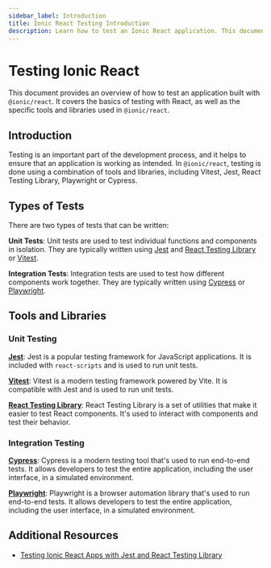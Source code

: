 ```yaml
---
sidebar_label: Introduction
title: Ionic React Testing Introduction
description: Learn how to test an Ionic React application. This document provides an overview of how to test an application built with @ionic/react.
---
```


# Testing Ionic React

This document provides an overview of how to test an application built with `@ionic/react`. It covers the basics of testing with React, as well as the specific tools and libraries used in `@ionic/react`.

## Introduction

Testing is an important part of the development process, and it helps to ensure that an application is working as intended. In `@ionic/react`, testing is done using a combination of tools and libraries, including Vitest, Jest, React Testing Library, Playwright or Cypress.

## Types of Tests

There are two types of tests that can be written:

**Unit Tests**: Unit tests are used to test individual functions and components in isolation. They are typically written using [Jest](https://jestjs.io) and [React Testing Library](https://testing-library.com) or [Vitest](https://vitest.dev).

**Integration Tests**: Integration tests are used to test how different components work together. They are typically written using [Cypress](https://www.cypress.io) or [Playwright](https://playwright.dev).

## Tools and Libraries

### Unit Testing

[**Jest**](https://jestjs.io): Jest is a popular testing framework for JavaScript applications. It is included with `react-scripts` and is used to run unit tests.

[**Vitest**](https://vitest.dev): Vitest is a modern testing framework powered by Vite. It is compatible with Jest and is used to run unit tests.

[**React Testing Library**](https://testing-library.com): React Testing Library is a set of utilities that make it easier to test React components. It's used to interact with components and test their behavior.

### Integration Testing

[**Cypress**](https://www.cypress.io): Cypress is a modern testing tool that's used to run end-to-end tests. It allows developers to test the entire application, including the user interface, in a simulated environment.

[**Playwright**](https://playwright.dev): Playwright is a browser automation library that's used to run end-to-end tests. It allows developers to test the entire application, including the user interface, in a simulated environment.

## Additional Resources

- [Testing Ionic React Apps with Jest and React Testing Library](https://ionicframework.com/blog/testing-ionic-react-apps-with-jest-and-react-testing-library/)
